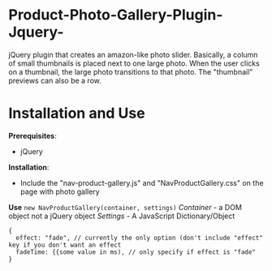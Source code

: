 # Product-Photo-Gallery-Plugin-Jquery-
jQuery plugin that creates an amazon-like photo slider. Basically, a column of small thumbnails is placed next to one large photo. When the user clicks on a thumbnail, the large photo transitions to that photo. The "thumbnail" previews can also be a row.

# Installation and Use

**Prerequisites**:
- jQuery  

**Installation**:
- Include the "nav-product-gallery.js" and "NavProductGallery.css" on the page with photo gallery

**Use**
```new NavProductGallery(container, settings)```
*Container* - a DOM object not a jQuery object
*Settings* - A JavaScript Dictionary/Object
```
{
  effect: "fade", // currently the only option (don't include "effect" key if you don't want an effect
  fadeTime: {{some value in ms), // only specify if effect is "fade"
}
```


